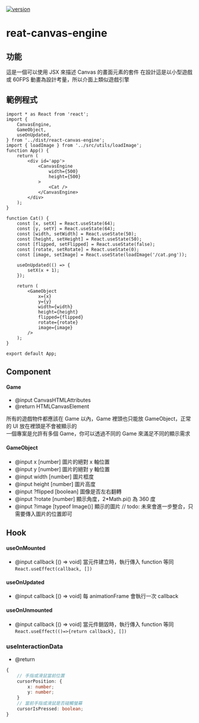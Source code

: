 [![version](https://img.shields.io/npm/v/react-canvas-engine)](https://www.npmjs.com/package/react-canvas-engine?activeTab=readme)

<h1>reat-canvas-engine</h1>

## 功能

這是一個可以使用 JSX 來描述 Canvas 的畫面元素的套件
在設計這是以小型遊戲或 60FPS 動畫為設計考量，所以介面上類似遊戲引擎

## 範例程式

```tsx
import * as React from 'react';
import {
	CanvasEngine,
	GameObject,
	useOnUpdated,
} from '../dist/react-canvas-engine';
import { loadImage } from '../src/utils/loadImage';
function App() {
	return (
		<div id='app'>
			<CanvasEngine
				width={500}
				height={500}
			>
				<Cat />
			</CanvasEngine>
		</div>
	);
}

function Cat() {
	const [x, setX] = React.useState(64);
	const [y, setY] = React.useState(64);
	const [width, setWidth] = React.useState(50);
	const [height, setHeight] = React.useState(50);
	const [flipped, setFlipped] = React.useState(false);
	const [rotate, setRotate] = React.useState(0);
	const [image, setImage] = React.useState(loadImage('/cat.png'));

	useOnUpdated(() => {
		setX(x + 1);
	});

	return (
		<GameObject
			x={x}
			y={y}
			width={width}
			height={height}
			flipped={flipped}
			rotate={rotate}
			image={image}
		/>
	);
}

export default App;
```

## Component

#### Game

-   @input CanvasHTMLAttributes
-   @return HTMLCanvasElement

所有的遊戲物件都應該在 Game 以內，Game 裡頭也只能放 GameObject，正常的 UI 放在裡頭是不會被顯示的<br>
一個專案是允許有多個 Game，你可以透過不同的 Game 來滿足不同的顯示需求

#### GameObject

-   @input x [number] 圖片的絕對 x 軸位置
-   @input y [number] 圖片的絕對 y 軸位置
-   @input width [number] 圖片框度
-   @input height [number] 圖片高度
-   @input ?flipped [boolean] 圖像是否左右翻轉
-   @input ?rotate [number] 顯示角度，2\*Math.pi() 為 360 度
-   @input ?image [typeof Image()] 顯示的圖片 // todo: 未來會進一步整合，只需要傳入圖片的位置即可

## Hook

#### useOnMounted

-   @input callback [() => void]
    當元件建立時，執行傳入 function
    等同 `React.useEffect(callback, [])`

#### useOnUpdated

-   @input callback [() => void]
    每 animationFrame 會執行一次 callback

#### useOnUnmounted

-   @input callback [() => void]
    當元件銷毀時，執行傳入 function
    等同 `React.useEffect(()=>{return callback}, [])`

### useInteractionData

-   @return

```ts
{
	// 手指或滑鼠當前位置
	cursorPosition: {
		x: number;
		y: number;
	}
	// 當前手指或滑鼠是否碰觸螢幕
	cursorIsPressed: boolean;
}
```
